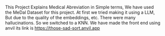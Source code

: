 This Project Explains Medical Abreviation in Simple terms, We have used the MeDal Dataset for this project. At first we tried making it using a LLM, 
But due to the quality of the embeddings, etc. There were many hallucinations. So we switched to a KNN. We have made the front end using anvil its link is
https://those-sad-sort.anvil.app
